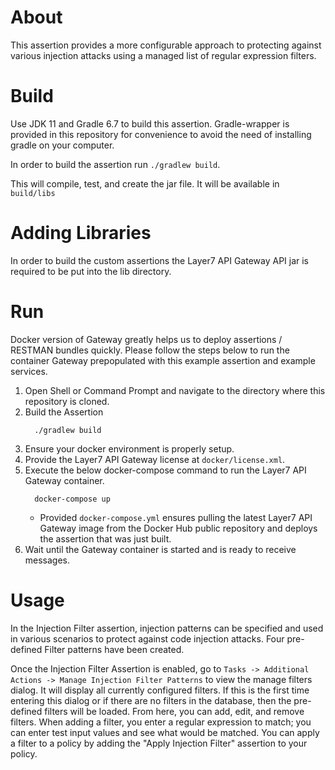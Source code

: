 # About
This assertion provides a more configurable approach to protecting against various injection attacks using a managed list of regular expression filters.

# Build
Use JDK 11 and Gradle 6.7 to build this assertion. Gradle-wrapper is provided in this repository for convenience to avoid the need of installing gradle on your computer.

In order to build the assertion run `./gradlew build`.
 
This will compile, test, and create the jar file. It will be available in `build/libs`
 
# Adding Libraries
In order to build the custom assertions the Layer7 API Gateway API jar is required to be put into the lib directory.
 
# Run
Docker version of Gateway greatly helps us to deploy assertions / RESTMAN bundles quickly. Please follow the steps below to run the container Gateway prepopulated with this example assertion and example services.
1) Open Shell or Command Prompt and navigate to the directory where this repository is cloned.
2) Build the Assertion
   ```
     ./gradlew build
   ```
3) Ensure your docker environment is properly setup.
4) Provide the Layer7 API Gateway license at `docker/license.xml`.
5) Execute the below docker-compose command to run the Layer7 API Gateway container.
   ```
     docker-compose up
   ```
   * Provided `docker-compose.yml` ensures pulling the latest Layer7 API Gateway image from the Docker Hub public repository and deploys the assertion that was just built.
6) Wait until the Gateway container is started and is ready to receive messages.
 
# Usage
 In the Injection Filter assertion,  injection patterns can be specified and used in various scenarios to protect against code injection attacks. Four pre-defined Filter patterns have been created. 
 
 Once the Injection Filter Assertion is enabled, go to `Tasks -> Additional Actions -> Manage Injection Filter Patterns` to view the manage filters dialog. It will display all currently configured filters. If this is the first time entering this dialog or if there are no filters in the database, then the pre-defined filters will be loaded. From here, you can add, edit, and remove filters. When adding a filter, you enter a regular expression to match; you can enter test input values and see what would be matched. You can apply a filter to a policy by adding the "Apply Injection Filter" assertion to your policy.
